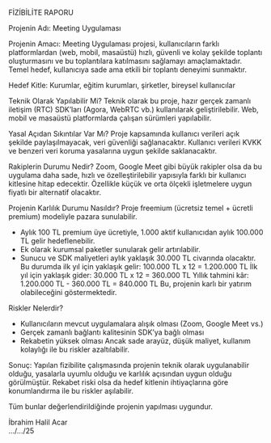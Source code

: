 FİZİBİLİTE RAPORU

Projenin Adı: Meeting Uygulaması

Projenin Amacı:
Meeting Uygulaması projesi, kullanıcıların farklı platformlardan (web, mobil, masaüstü) hızlı, güvenli ve kolay şekilde toplantı oluşturmasını ve bu toplantılara katılmasını sağlamayı amaçlamaktadır. Temel hedef, kullanıcıya sade ama etkili bir toplantı deneyimi sunmaktır.

Hedef Kitle:
Kurumlar, eğitim kurumları, şirketler, bireysel kullanıcılar

Teknik Olarak Yapılabilir Mi?
Teknik olarak bu proje, hazır gerçek zamanlı iletişim (RTC) SDK’ları (Agora, WebRTC vb.) kullanılarak geliştirilebilir. Web, mobil ve masaüstü platformlarda çalışan sürümleri yapılabilir.

Yasal Açıdan Sıkıntılar Var Mı?
Proje kapsamında kullanıcı verileri açık şekilde paylaşılmayacak, veri güvenliği sağlanacaktır. Kullanıcı verileri KVKK ve benzeri veri koruma yasalarına uygun şekilde saklanacaktır.

Rakiplerin Durumu Nedir?
Zoom, Google Meet gibi büyük rakipler olsa da bu uygulama daha sade, hızlı ve özelleştirilebilir yapısıyla farklı bir kullanıcı kitlesine hitap edecektir. Özellikle küçük ve orta ölçekli işletmelere uygun fiyatlı bir alternatif olacaktır.

Projenin Karlılık Durumu Nasıldır?
Proje freemium (ücretsiz temel + ücretli premium) modeliyle pazara sunulabilir.
- Aylık 100 TL premium üye ücretiyle, 1.000 aktif kullanıcıdan aylık 100.000 TL gelir hedeflenebilir.
- Ek olarak kurumsal paketler sunularak gelir artırılabilir.
- Sunucu ve SDK maliyetleri aylık yaklaşık 30.000 TL civarında olacaktır.
Bu durumda ilk yıl için yaklaşık gelir: 100.000 TL x 12 = 1.200.000 TL
İlk yıl için yaklaşık gider: 30.000 TL x 12 = 360.000 TL
Yıllık tahmini kâr: 1.200.000 TL - 360.000 TL = 840.000 TL
Bu, projenin karlı bir yatırım olabileceğini göstermektedir.

Riskler Nelerdir?
- Kullanıcıların mevcut uygulamalara alışık olması (Zoom, Google Meet vs.)
- Gerçek zamanlı bağlantı kalitesinin SDK’ya bağlı olması
- Rekabetin yüksek olması
Ancak sade arayüz, düşük maliyet, kullanım kolaylığı ile bu riskler azaltılabilir.

Sonuç:
Yapılan fizibilite çalışmasında projenin teknik olarak uygulanabilir olduğu, yasalarla uyumlu olduğu ve karlılık açısından uygun olduğu görülmüştür. Rekabet riski olsa da hedef kitlenin ihtiyaçlarına göre konumlandırma ile bu riskler aşılabilir.

Tüm bunlar değerlendirildiğinde projenin yapılması uygundur.

İbrahim Halil Acar  
.../.../25
